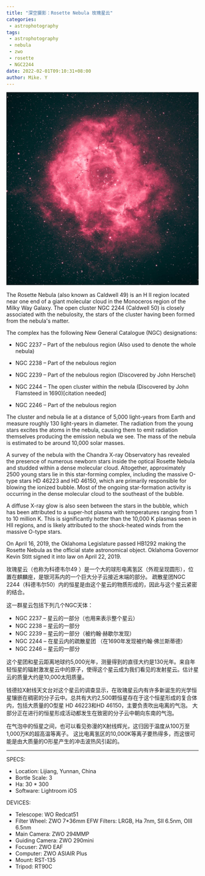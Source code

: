 ```yaml
---
title: "深空摄影：Rosette Nebula 玫瑰星云"
categories:
 - astrophotography
tags:
 - astrophotography
 - nebula
 - zwo
 - rosette
 - NGC2244
date: 2022-02-01T09:10:31+08:00
author: Mike. Y
---
```


![1C0BF301-BE92-4E66-A5A4-2A8DADFB0C59](../../../static/images/1C0BF301-BE92-4E66-A5A4-2A8DADFB0C59.jpg)



The Rosette Nebula (also known as Caldwell 49) is an H II region located near one end of a giant molecular cloud in the Monoceros region of the Milky Way Galaxy. The open cluster NGC 2244 (Caldwell 50) is closely associated with the nebulosity, the stars of the cluster having been formed from the nebula's matter.

The complex has the following New General Catalogue (NGC) designations:

- NGC 2237 – Part of the nebulous region (Also used to denote the whole nebula)

- NGC 2238 – Part of the nebulous region

- NGC 2239 – Part of the nebulous region (Discovered by John Herschel)

- NGC 2244 – The open cluster within the nebula (Discovered by John Flamsteed in 1690)[citation needed]

- NGC 2246 – Part of the nebulous region

The cluster and nebula lie at a distance of 5,000 light-years from Earth and measure roughly 130 light-years in diameter. The radiation from the young stars excites the atoms in the nebula, causing them to emit radiation themselves producing the emission nebula we see. The mass of the nebula is estimated to be around 10,000 solar masses.

A survey of the nebula with the Chandra X-ray Observatory has revealed the presence of numerous newborn stars inside the optical Rosette Nebula and studded within a dense molecular cloud. Altogether, approximately 2500 young stars lie in this star-forming complex, including the massive O-type stars HD 46223 and HD 46150, which are primarily responsible for blowing the ionized bubble. Most of the ongoing star-formation activity is occurring in the dense molecular cloud to the southeast of the bubble.

A diffuse X-ray glow is also seen between the stars in the bubble, which has been attributed to a super-hot plasma with temperatures ranging from 1 to 10 million K. This is significantly hotter than the 10,000 K plasmas seen in HII regions, and is likely attributed to the shock-heated winds from the massive O-type stars.

On April 16, 2019, the Oklahoma Legislature passed HB1292 making the Rosette Nebula as the official state astronomical object. Oklahoma Governor Kevin Stitt signed it into law on April 22, 2019.



玫瑰星云（也称为科德韦尔49 ）是一个大的球形电离氢区（外观呈现圆形），位置在麒麟座，是银河系内的一个巨大分子云接近末端的部分。 疏散星团NGC 2244（科德韦尔50）内的恒星是由这个星云的物质形成的，因此与这个星云紧密的结合。

这一群星云包括下列几个NGC天体：

- NGC 2237 – 星云的一部分（也用来表示整个星云）
- NGC 2238 – 星云的一部分
- NGC 2239 – 星云的一部分（被约翰·赫歇尔发现）
- NGC 2244 – 在星云内的疏散星团 （在1690年发现被约翰·佛兰斯蒂德）
- NGC 2246 – 星云的一部分

这个星团和星云距离地球约5,000光年，测量得到的直径大约是130光年。来自年轻恒星的辐射激发星云中的原子，使得这个星云成为我们看见的发射星云。估计星云的质量大约是10,000太阳质量。

钱德拉X射线天文台对这个星云的调查显示，在玫瑰星云内有许多新诞生的光学恒星镶嵌在稠密的分子云中。总共有大约2,500颗恒星存在于这个恒星形成的复合体内，包括大质量的O型星 HD 46223和HD 46150，主要负责吹出电离的气泡。 大部分正在进行的恒星形成活动都发生在致密的分子云中朝向东南的气泡。

在气泡中的恒星之间，也可以看见弥漫的X射线辉光，这归因于温度从100万至1,000万K的超高温等离子。 这比电离氢区的10,000K等离子要热得多，而这很可能是由大质量的O形星产生的冲击波热风引起的。

---

SPECS:
- Location: Lijiang, Yunnan, China
- Bortle Scale: 3
- Ha: 30 * 300
- Software: Lightroom iOS 



DEVICES:
- Telescope: WO Redcat51
- Filter Wheel: ZWO 7*36mm EFW Filters: LRGB, Ha 7nm, SII 6.5nm, OIII 6.5nm
- Main Camera: ZWO 294MMP
- Guiding Camera: ZWO 290mini
- Focuser: ZWO EAF
- Computer: ZWO ASIAIR Plus
- Mount: RST-135
- Tripod: RT90C
